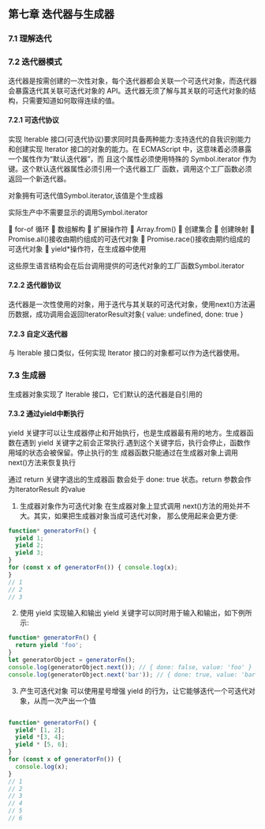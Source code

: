 ## 第七章 迭代器与生成器

### 7.1 理解迭代

### 7.2 迭代器模式
迭代器是按需创建的一次性对象，每个迭代器都会关联一个可迭代对象，而迭代器会暴露迭代其关联可迭代对象的 API。迭代器无须了解与其关联的可迭代对象的结构，只需要知道如何取得连续的值。

#### 7.2.1 可迭代协议
实现 Iterable 接口(可迭代协议)要求同时具备两种能力:支持迭代的自我识别能力和创建实现 Iterator 接口的对象的能力。在 ECMAScript 中，这意味着必须暴露一个属性作为“默认迭代器”，而 且这个属性必须使用特殊的 Symbol.iterator 作为键。这个默认迭代器属性必须引用一个迭代器工厂 函数，调用这个工厂函数必须返回一个新迭代器。

对象拥有可迭代值Symbol.iterator,该值是个生成器

实际生产中不需要显示的调用Symbol.iterator

 for-of 循环  数组解构
 扩展操作符
 Array.from()
 创建集合
 创建映射
 Promise.all()接收由期约组成的可迭代对象
 Promise.race()接收由期约组成的可迭代对象
 yield*操作符，在生成器中使用

这些原生语言结构会在后台调用提供的可迭代对象的工厂函数Symbol.iterator

#### 7.2.2 迭代器协议
迭代器是一次性使用的对象，用于迭代与其关联的可迭代对象，使用next()方法遍历数据，成功调用会返回IteratorResult对象{ value: undefined, done: true }

#### 7.2.3 自定义迭代器
与 Iterable 接口类似，任何实现 Iterator 接口的对象都可以作为迭代器使用。

### 7.3 生成器
生成器对象实现了 Iterable 接口，它们默认的迭代器是自引用的

#### 7.3.2 通过yield中断执行
yield 关键字可以让生成器停止和开始执行，也是生成器最有用的地方。生成器函数在遇到 yield 关键字之前会正常执行.遇到这个关键字后，执行会停止，函数作用域的状态会被保留。停止执行的生 成器函数只能通过在生成器对象上调用 next()方法来恢复执行

通过 return 关键字退出的生成器函 数会处于 done: true 状态。return 参数会作为IteratorResult 的value

1. 生成器对象作为可迭代对象
在生成器对象上显式调用 next()方法的用处并不大。其实，如果把生成器对象当成可迭代对象， 那么使用起来会更方便:
```js
function* generatorFn() {
  yield 1;
  yield 2;
  yield 3;
}
for (const x of generatorFn()) { console.log(x);
}
// 1 
// 2 
// 3
```

2. 使用 yield 实现输入和输出
yield 关键字可以同时用于输入和输出，如下例所示:
```js
function* generatorFn() {
  return yield 'foo';
}
let generatorObject = generatorFn();
console.log(generatorObject.next()); // { done: false, value: 'foo' } 
console.log(generatorObject.next('bar')); // { done: true, value: 'bar' }
```

3. 产生可迭代对象
可以使用星号增强 yield 的行为，让它能够迭代一个可迭代对象，从而一次产出一个值
```js

function* generatorFn() {
  yield* [1, 2];
  yield *[3, 4];
  yield * [5, 6];
}
for (const x of generatorFn()) {
  console.log(x);
}
// 1
// 2
// 3
// 4
// 5
// 6

```